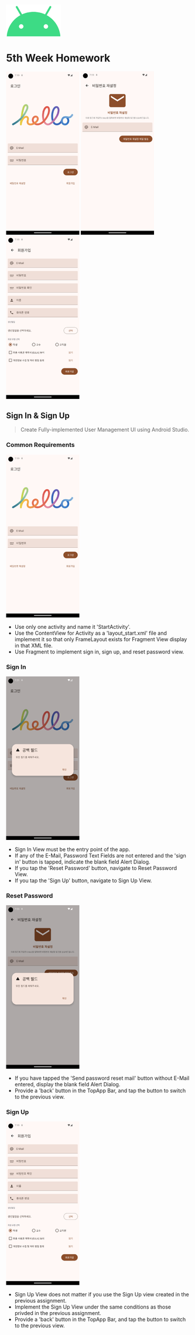 <img src="./README/ic_android.png" width="150px">

# 5th Week Homework

<img src='./README/0.png' width = '200px'>
<img src="./README/1.png" width="200px">
<img src='./README/2.png' width='200px'>


## Sign In & Sign Up
> Create Fully-implemented User Management UI using Android Studio.

### Common Requirements
<img src = './README/0.png' width='200px'><br>
- Use only one activity and name it 'StartActivity'.<br>
- Use the ContentView for Activity as a 'layout_start.xml' file and implement it so that only FrameLayout exists for Fragment View display in that XML file.<br>
- Use Fragment to implement sign in, sign up, and reset password view.<br>

### Sign In
<img src = './README/3.png' width='200px'><br>

- Sign In View must be the entry point of the app.<br>
- If any of the E-Mail, Password Text Fields are not entered and the 'sign in' button is tapped, indicate the blank field Alert Dialog.<br>
- If you tap the 'Reset Password' button, navigate to Reset Password View.<br>
- If you tap the 'Sign Up' button, navigate to Sign Up View.<br>

### Reset Password
<img src = './README/4.png' width='200px'><br>

- If you have tapped the 'Send password reset mail' button without E-Mail entered, display the blank field Alert Dialog.<br>
- Provide a 'back' button in the TopApp Bar, and tap the button to switch to the previous view.<br>

### Sign Up
<img src='./README/5.png' width='200px'><br>

- Sign Up View does not matter if you use the Sign Up view created in the previous assignment.<br>
- Implement the Sign Up View under the same conditions as those privded in the previous assignment.<br>
- Provide a 'back' button in the TopApp Bar, and tap the button to switch to the previous view.<br>
